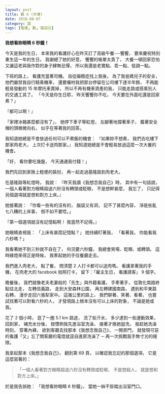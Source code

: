 ```yaml
---
layout: post
title: 數 6 (外傳)
date: 2018-08-07
category: 謅
tags: [看護, 數, 腦袋瓜]
---
```


**我想看妳眼睛 6 秒鐘！**

今天是我的生日，
本來我的看護好心在昨天訂了高級午餐---饗饗，
要來慶祝特別重生這一年的生日。
我謝絕了她的好意，
饗饗的帳單太貴了，
大餐一頓回家恐怕又讓這老與我作對的身子肆無忌憚，
所以我還是老實點、乖一點、低調一點。

下班的路上，
看護充當著司機。
自從癲癇症找上我後，
為了我爸媽兒子的安全，
他們嚴禁我自行騎乘機車，
還要囑咐我把那台停留在公司樓下達半年餘，
不再能輕易發動的 15 年摩托車賣掉，
所以不再有機車資產的我，
只能走路或搭乘別人的交通工具了。
「今天是你生日耶，
昨天饗饗你不吃，
今天要在外面吃還是回家煮？」

<!--more-->
『都可以啊！』

「家裡冰箱甚麼都沒有了」，
她停下車子等紅燈，
左腳著地撐著車子，
戴著安全帽的頭微微向右，
似乎在等著我的回答。

我知道她總是不會放過任何可以不煮飯的機會：
『如果妳不想煮，
我們去吃樓下那家肉老大，
上次打卡送肉那家。』
我知道她總是不會輕易放過這麼一次大餐的機會。

「好，
看你要吃幾盤，
今天通通我付錢！」

我們先回到家換上輕便的裝扮，
再一起走過基隆路到肉老大。

在基隆路等紅燈時，
我說：
『昨天我讀《我想念我自己》時，
其中有一句話說，
一個人看著對方眼睛超過六秒沒有轉頭或眨眼，
不是想幹甚麼，
我忘了，
只記得另個選項就是想和對方上床。』

她接著說：
「你看一些有的沒有的，
腦袋又有洞，
記不了甚麼內容，
淨是些亂七八糟的上床事，
倒不如不要唸。」

『第一個選項就沒有記憶點啊！
我當然不記得。』

她眼睛直視我：
「上床有甚麼記憶點？」
她持續盯著我，
「看著我，
你能看我六秒嗎？」

我看著她不到三秒就不自在了，
何況要六秒鐘，
我總會笑場、眨眼、或轉頭。
這時綠燈來得正是時候，
我牽起她的手往餐廳走去。

我們進入肉老大，
點了餐，
問清楚 2 人打卡都可以送肉嗎。
看護拿著我的手機，
在肉老大的 facebook 拍照打卡，
留下：「雇主生日，
看護請客」 9 個字。

晚餐後，
我們就像老夫老妻般的「先生」與外籍看護，
手牽著手，
從敦化南路終點往北走，
左轉信義路，
走到大安森林公園，
再左轉建國南路，
遇到和平東路右轉，
漫步走回六張犁家中。
這幾公里的路上，
我們聊著、笑著、看著，
也嘗試找著可以對看六秒的人，
才發現路上根本沒有可以上床的對象，
不論是她或我。

花了 2 個小時，
逛了一圈 5.1 km 路途，
流了些汗水，
多少達到一些運動效果，
回到家，
補充水分後，
按慣例我先進浴室洗澡，
接著才換她盥洗，
我趁她洗澡時刻，
穿著內褲，
欲到客廳去找那本《我想念我自己》，
一開房門，
就發現可惡的看護「又」忘了關客廳的電燈就逕自進房洗澡了 ─ 再一次挑戰我手無寸刃的極限。

我拿起那本《我想念我自己》，
翻到第 69 頁，
以確認我忘記的那個選項，
它是這麼寫著的： 
>「一個人看著對方眼睛超過六秒沒有轉頭或眨眼，
>不是想殺人，
>就是想和對方上床。」

於是我告訴她：
「我想看妳眼睛 6 秒鐘」，
當她一絲不掛踏出浴室門口。
